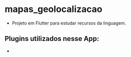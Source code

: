 # mapas_geolocalizacao

- Projeto em Flutter para estudar recursos da linguagem.

## Plugins utilizados nesse App: 

- 